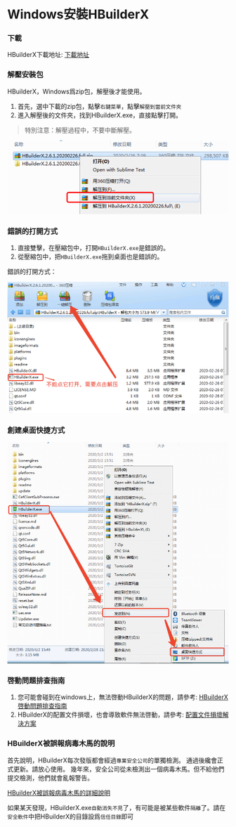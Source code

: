 # Windows安裝HBuilderX

### 下載

HBuilderX下載地址: [下載地址](https://www.dcloud.io/hbuilderx.html)

### 解壓安裝包

HBuilderX，Windows爲zip包，解壓後才能使用。

1. 首先，選中下載的zip包，點擊`右鍵菜單`，點擊`解壓到當前文件夾`
2. 進入解壓後的文件夾，找到HBuilderX.exe，直接點擊打開。

> 特別注意：解壓過程中，不要中斷解壓。

<img src="/static/snapshots/tutorial/install_windows.png" />

### 錯誤的打開方式

1. 直接雙擊，在壓縮包中，打開`HBuilderX.exe`是錯誤的。
2. 從壓縮包中，把`HBuilderX.exe`拖到桌面也是錯誤的。

錯誤的打開方式：

<img src="/static/snapshots/tutorial/windows_error_open.min.png" style="zoom:80%" />

### 創建桌面快捷方式

<img src="/static/snapshots/tutorial/create_shortcut.png" style="zoom:80%" />

### 啓動問題排查指南

1. 您可能會碰到在windows上，無法啓動HBuilderX的問題，請參考: [HBuilderX啓動問題排查指南](/Tutorial/Questions/WindowsStart)
2. HBuilderX的配置文件損壞，也會導致軟件無法啓動，請參考: [配置文件損壞解決方案](/Tutorial/Questions/WindowsStart?id=_4-配置文件損壞)

### HBuilderX被誤報病毒木馬的說明

首先說明，HBuilderX每次發版都會經過`專業安全公司`的單獨檢測。 通過後纔會正式更新。請放心使用。 幾年來，安全公司從未檢測出一個病毒木馬。但不給他們提交檢測，他們就會亂報警告。

[HBuilderX被誤報病毒木馬的詳細說明](/Tutorial/Security)

如果某天發現，HBuilderX.exe`自動消失不見`了，有可能是被某些軟件`隔離`了。請在`安全軟件`中把HBuilderX的目錄設爲`信任目錄`即可

